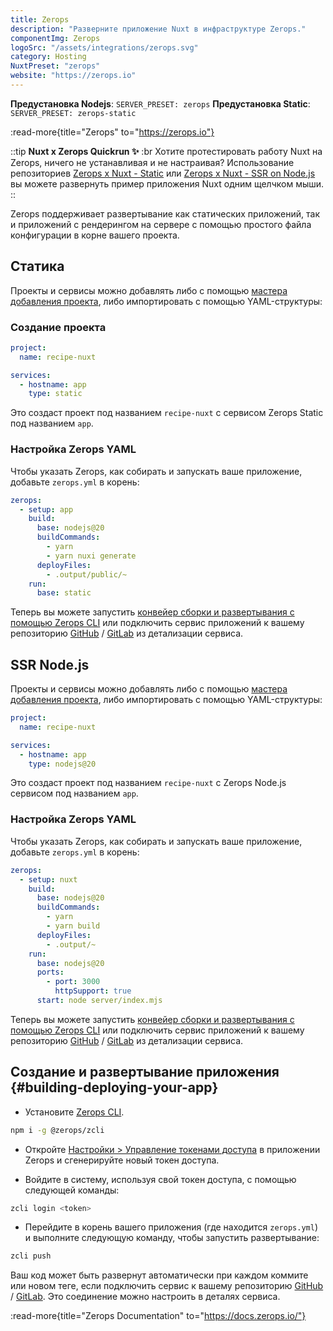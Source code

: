 ```yaml
---
title: Zerops
description: "Разверните приложение Nuxt в инфраструктуре Zerops."
componentImg: Zerops
logoSrc: "/assets/integrations/zerops.svg"
category: Hosting
NuxtPreset: "zerops"
website: "https://zerops.io"
---
```


**Предустановка Nodejs**: `SERVER_PRESET: zerops`
**Предустановка Static**: `SERVER_PRESET: zerops-static`

:read-more{title="Zerops" to="https://zerops.io"}

::tip
**Nuxt x Zerops Quickrun ✨**
:br
Хотите протестировать работу Nuxt на Zerops, ничего не устанавливая и не настраивая? Использование репозиториев [Zerops x Nuxt - Static](https://github.com/zeropsio/recipe-nuxt-static) или [Zerops x Nuxt - SSR on Node.js](https://github.com/zeropsio/recipe-nuxt-nodejs) вы можете развернуть пример приложения Nuxt одним щелчком мыши.
::

Zerops поддерживает развертывание как статических приложений, так и приложений с рендерингом на сервере с помощью простого файла конфигурации в корне вашего проекта.

## Статика 

Проекты и сервисы можно добавлять либо с помощью [мастера добавления проекта](https://app.zerops.io/dashboard/project-add), либо импортировать с помощью YAML-структуры:

### Создание проекта

```yml [zerops-project-import.yml]
project:
  name: recipe-nuxt

services:
  - hostname: app
    type: static
```

Это создаст проект под названием `recipe-nuxt` с сервисом Zerops Static под названием `app`.

### Настройка Zerops YAML

Чтобы указать Zerops, как собирать и запускать ваше приложение, добавьте `zerops.yml` в корень:

```yml [zerops.yml]
zerops:
  - setup: app
    build:
      base: nodejs@20
      buildCommands:
        - yarn
        - yarn nuxi generate
      deployFiles:
        - .output/public/~
    run:
      base: static
```

Теперь вы можете запустить [конвейер сборки и развертывания с помощью Zerops CLI](#building-deploying-your-app) или подключить сервис приложений к вашему репозиторию [GitHub](https://docs.zerops.io/references/github-integration/) / [GitLab](https://docs.zerops.io/references/gitlab-integration) из детализации сервиса.

## SSR Node.js

Проекты и сервисы можно добавлять либо с помощью [мастера добавления проекта](https://app.zerops.io/dashboard/project-add), либо импортировать с помощью YAML-структуры:

```yml [zerops-project-import.yml]
project:
  name: recipe-nuxt

services:
  - hostname: app
    type: nodejs@20
```

Это создаст проект под названием `recipe-nuxt` с Zerops Node.js сервисом под названием `app`.

### Настройка Zerops YAML

Чтобы указать Zerops, как собирать и запускать ваше приложение, добавьте `zerops.yml` в корень:

```yml [zerops.yml]
zerops:
  - setup: nuxt
    build:
      base: nodejs@20
      buildCommands:
        - yarn
        - yarn build
      deployFiles:
        - .output/~
    run:
      base: nodejs@20
      ports:
        - port: 3000
          httpSupport: true
      start: node server/index.mjs
```

Теперь вы можете запустить [конвейер сборки и развертывания с помощью Zerops CLI](#building-deploying-your-app) или подключить сервис приложений к вашему репозиторию [GitHub](https://docs.zerops.io/references/github-integration/) / [GitLab](https://docs.zerops.io/references/gitlab-integration) из детализации сервиса.

## Создание и развертывание приложения {#building-deploying-your-app}

- Установите [Zerops CLI](https://github.com/zeropsio/zcli).

```sh
npm i -g @zerops/zcli
```

- Откройте [Настройки > Управление токенами доступа](https://app.zerops.io/settings/token-management) в приложении Zerops и сгенерируйте новый токен доступа.

- Войдите в систему, используя свой токен доступа, с помощью следующей команды:

```sh
zcli login <token>
```

- Перейдите в корень вашего приложения (где находится `zerops.yml`) и выполните следующую команду, чтобы запустить развертывание:

```sh
zcli push
```

Ваш код может быть развернут автоматически при каждом коммите или новом теге, если подключить сервис к вашему репозиторию [GitHub](https://docs.zerops.io/references/gitlab-integration) / [GitLab](https://docs.zerops.io/references/gitlab-integration). Это соединение можно настроить в деталях сервиса.

:read-more{title="Zerops Documentation" to="https://docs.zerops.io/"}

